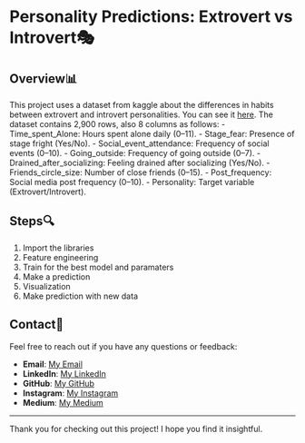 # Personality Predictions: Extrovert vs Introvert🎭

## Overview📊
This project uses a dataset from kaggle about the differences in habits between extrovert and introvert personalities. You can see it [here](https://www.kaggle.com/datasets/rakeshkapilavai/extrovert-vs-introvert-behavior-data/data). The dataset contains 2,900 rows, also 8 columns as follows:
    - Time_spent_Alone: Hours spent alone daily (0–11).
    - Stage_fear: Presence of stage fright (Yes/No).
    - Social_event_attendance: Frequency of social events (0–10).
    - Going_outside: Frequency of going outside (0–7).
    - Drained_after_socializing: Feeling drained after socializing (Yes/No).
    - Friends_circle_size: Number of close friends (0–15).
    - Post_frequency: Social media post frequency (0–10).
    - Personality: Target variable (Extrovert/Introvert).

## Steps🔍
1. Import the libraries
2. Feature engineering
3. Train for the best model and paramaters
4. Make a prediction
5. Visualization
6. Make prediction with new data

## Contact📲
Feel free to reach out if you have any questions or feedback:
- **Email**: [My Email](muhamadsalimalwan10@gmail.com)
- **LinkedIn**: [My LinkedIn](https://www.linkedin.com/in/muhamad-salim-alwan/)
- **GitHub**: [My GitHub](https://github.com/salim23-png)
- **Instagram**: [My Instagram](https://www.instagram.com/salim.cloud)
- **Medium**: [My Medium](https://medium.com/@muhamadsalimalwan10)

---

Thank you for checking out this project! I hope you find it insightful.
